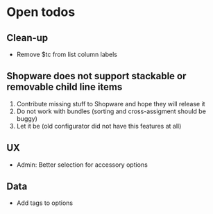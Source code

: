 # Open todos

## Clean-up

- Remove $tc from list column labels

## Shopware does not support stackable or removable child line items

1. Contribute missing stuff to Shopware and hope they will release it
2. Do not work with bundles (sorting and cross-assigment should be buggy)
3. Let it be (old configurator did not have this features at all)

## UX

- Admin: Better selection for accessory options

## Data

- Add tags to options
